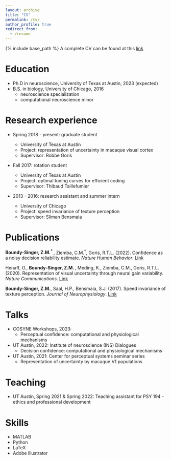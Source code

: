 ```yaml
---
layout: archive
title: "CV"
permalink: /cv/
author_profile: true
redirect_from:
  - /resume
---
```


{% include base_path %}
A complete CV can be found at this [link](http://zoebsinger.github.io/files/ZBS_CV_03132022.pdf)

Education
======
* Ph.D in neuroscience, University of Texas at Austin, 2023 (expected)
* B.S. in biology, University of Chicago, 2016
  * neuroscience specialization
  * computational neuroscience minor

Research experience
======
* Spring 2018 - present: graduate student
  * University of Texas at Austin
  * Project: representation of uncertainty in macaque visual cortex
  * Supervisor: Robbe Goris

* Fall 2017: rotation student
  * University of Texas at Austin
  * Project: optimal tuning curves for efficient coding
  * Supervisor: Thibaud Taillefumier

* 2013 - 2016: research assistant and summer intern
  * University of Chicago
  * Project: speed invariance of texture perception
  * Supervisor: Sliman Bensmaia
  
Publications
======
<strong>Boundy-Singer, Z.M.<sup>* </sup> </strong>, Ziemba, C.M.<sup>*</sup>, Goris, R.T.L. (2022). Confidence as a noisy decision reliability estimate. <i>Nature Human Behavior</i>. [Link](http://zoebsinger.github.io/files/BoundySinger2022.pdf)

Henaff, O., <strong> Boundy-Singer, Z.M. </strong> , Meding, K., Ziemba, C.M., Goris, R.T.L. (2020). Representation of visual uncertainty through neural gain variability. <i>Nature Communications</i>. [Link](http://zoebsinger.github.io/files/Henaff2020.pdf)

<strong>Boundy-Singer, Z.M.</strong>, Saal, H.P., Bensmaia, S.J. (2017). Speed invariance of texture perception. <i>Journal of Neurophysiology</i>.
[Link](http://zoebsinger.github.io/files/BoundySinger2017.pdf)
  
Talks
======
* COSYNE Workshops, 2023:
  * Perceptual confidence: computational and physiological mechanisms  
* UT Austin, 2022: Institute of neuroscience (INS) Dialogues 
  * Decision confidence: computational and physiological mechanisms   
* UT Austin, 2021: Center for perceptual systems seminar series
  * Representation of uncertainty by macaque V1 populations
  
Teaching
======
* UT Austin, Spring 2021 & Spring 2022: Teaching assistant for PSY 194 - ethics and professional development
  
Skills
======
* MATLAB
* Python
* LaTeX
* Adobe illustrator 
  

